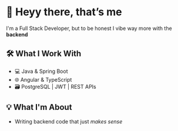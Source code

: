 # 👋 Heyy there, that’s me

I'm a Full Stack Developer, but to be honest I vibe way more with the **backend**

## 🛠️ What I Work With
- 💻 Java & Spring Boot 
- 🌐 Angular & TypeScript 
- 🗃️ PostgreSQL | JWT | REST APIs 

## 💡 What I'm About
- Writing backend code that just *makes sense*
